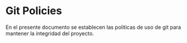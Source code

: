# Git Policies

En el presente documento se establecen las politicas de uso de git para mantener la integridad del proyecto.
